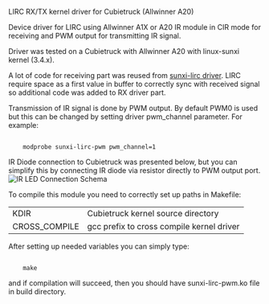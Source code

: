 LIRC RX/TX kernel driver for Cubietruck (Allwinner A20)

Device driver for LIRC using Allwinner A1X or A20 IR module in CIR mode for receiving and PWM output for transmitting IR signal.

Driver was tested on a Cubietruck with Allwinner A20 with linux-sunxi kernel (3.4.x).

A lot of code for receiving part was reused from [sunxi-lirc driver](https://github.com/matzrh/sunxi-lirc).
LIRC require space as a first value in buffer to correctly sync with received signal so additional code was added to RX driver part.

Transmission of IR signal is done by PWM output. By default PWM0 is used but this can be changed by setting driver pwm_channel parameter. For example:

<code>
	modprobe sunxi-lirc-pwm pwm_channel=1
</code>

IR Diode connection to Cubietruck was presented below, but you can simplify this by connecting IR diode via resistor directly to PWM output port.
![IR LED Connection Schema](https://raw.github.com/marek1and/sunxi-lirc-pwm/master/ir_tx.png)

To compile this module you need to correctly set up paths in Makefile:
<table>
	<tr>
		<td>KDIR</td><td>Cubietruck kernel source directory</td>
	</tr>
	<tr>
		<td>CROSS_COMPILE</td><td>gcc prefix to cross compile kernel driver</td>
	</tr>
</table>

After setting up needed variables you can simply type:

<code>
	make
</code>

and if compilation will succeed, then you should have sunxi-lirc-pwm.ko file in build directory.
